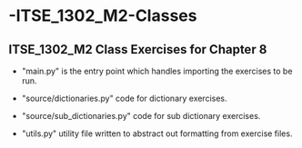 # -ITSE_1302_M2-Classes
## ITSE_1302_M2 Class Exercises for Chapter 8

* "main.py" is the entry point which handles importing the exercises to be run.

* "source/dictionaries.py" code for dictionary exercises.

* "source/sub_dictionaries.py" code for sub dictionary exercises.

* "utils.py" utility file written to abstract out formatting from exercise files.

